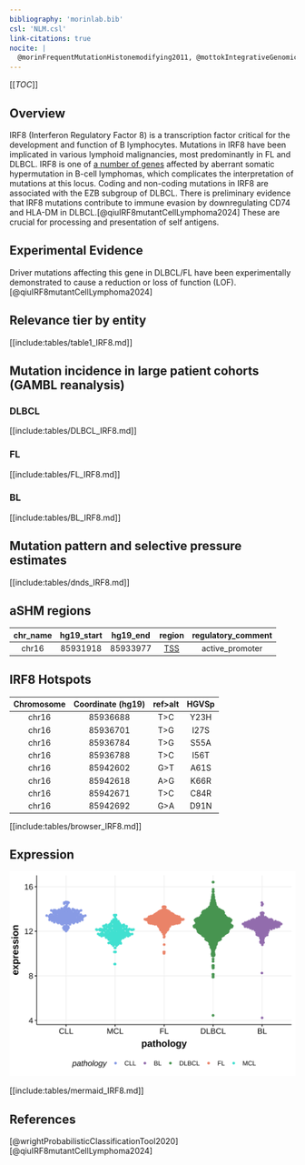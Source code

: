 ```yaml
---
bibliography: 'morinlab.bib'
csl: 'NLM.csl'
link-citations: true
nocite: |
  @morinFrequentMutationHistonemodifying2011, @mottokIntegrativeGenomicAnalysis2019, @qiuIRF8mutantCellLymphoma2024, @wrightProbabilisticClassificationTool2020, @paneaWholeGenomeLandscape2019, @qiuIRF8mutantCellLymphoma2024
---
```

[[_TOC_]]

## Overview
IRF8 (Interferon Regulatory Factor 8) is a transcription factor critical for the development and function of B lymphocytes. Mutations in IRF8 have been implicated in various lymphoid malignancies, most predominantly in FL and DLBCL. 
IRF8 is one of [a number of genes](https://github.com/morinlab/LLMPP/wiki/ashm) affected by aberrant somatic hypermutation in B-cell lymphomas, which complicates the interpretation of mutations at this locus. 
Coding and non-coding mutations in IRF8 are associated with the EZB subgroup of DLBCL.
There is preliminary evidence that IRF8 mutations contribute to immune evasion by downregulating CD74 and HLA-DM in DLBCL.[@qiuIRF8mutantCellLymphoma2024]
These are crucial for processing and presentation of self antigens.


## Experimental Evidence

Driver mutations affecting this gene in DLBCL/FL have been experimentally demonstrated to cause a reduction or loss of function (LOF).[@qiuIRF8mutantCellLymphoma2024]

## Relevance tier by entity

[[include:tables/table1_IRF8.md]]

## Mutation incidence in large patient cohorts (GAMBL reanalysis)

### DLBCL
[[include:tables/DLBCL_IRF8.md]]

### FL
[[include:tables/FL_IRF8.md]]

### BL
[[include:tables/BL_IRF8.md]]

## Mutation pattern and selective pressure estimates

[[include:tables/dnds_IRF8.md]]

## aSHM regions

|chr_name|hg19_start|hg19_end|region                                                                                    |regulatory_comment|
|:--------:|:----------:|:--------:|:------------------------------------------------------------------------------------------:|:------------------:|
|chr16   |85931918  |85933977|[TSS](https://genome.ucsc.edu/s/rdmorin/GAMBL%20hg19?position=chr16%3A85931918%2D85933977)|active_promoter   |


## IRF8 Hotspots

| Chromosome |Coordinate (hg19) | ref>alt | HGVSp | 
 | :---:| :---: | :--: | :---: |
| chr16 | 85936688 | T>C | Y23H |
| chr16 | 85936701 | T>G | I27S |
| chr16 | 85936784 | T>G | S55A |
| chr16 | 85936788 | T>C | I56T |
| chr16 | 85942602 | G>T | A61S |
| chr16 | 85942618 | A>G | K66R |
| chr16 | 85942671 | T>C | C84R |
| chr16 | 85942692 | G>A | D91N |

[[include:tables/browser_IRF8.md]]

## Expression
![](images/gene_expression/IRF8_by_pathology.svg)

[[include:tables/mermaid_IRF8.md]]

## References
[@wrightProbabilisticClassificationTool2020]
[@qiuIRF8mutantCellLymphoma2024]


<!-- ORIGIN: morinFrequentMutationHistonemodifying2011 -->
<!-- PMBL: mottokIntegrativeGenomicAnalysis2019b -->
<!-- FL: morinFrequentMutationHistonemodifying2011 -->
<!-- DLBCL: morinFrequentMutationHistonemodifying2011 -->
<!-- BL: paneaWholeGenomeLandscape2019 -->
